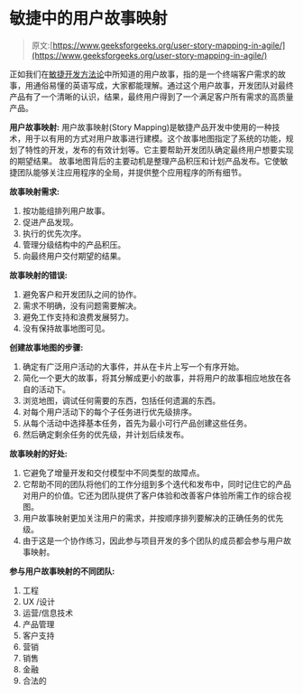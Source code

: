 # 敏捷中的用户故事映射

> 原文:[https://www.geeksforgeeks.org/user-story-mapping-in-agile/](https://www.geeksforgeeks.org/user-story-mapping-in-agile/)

正如我们在[敏捷开发方法论](https://www.geeksforgeeks.org/software-engineering-agile-development-models/)中所知道的用户故事，指的是一个终端客户需求的故事，用通俗易懂的英语写成，大家都能理解。通过这个用户故事，开发团队对最终产品有了一个清晰的认识，结果，最终用户得到了一个满足客户所有需求的高质量产品。

**用户故事映射:**
用户故事映射(Story Mapping)是敏捷产品开发中使用的一种技术，用于以有用的方式对用户故事进行建模。这个故事地图指定了系统的功能，规划了特性的开发，发布的有效计划等。它主要帮助开发团队确定最终用户想要实现的期望结果。
故事地图背后的主要动机是整理产品积压和计划产品发布。它使敏捷团队能够关注应用程序的全局，并提供整个应用程序的所有细节。

**故事映射需求:**

1.  按功能组排列用户故事。
2.  促进产品发现。
3.  执行的优先次序。
4.  管理分级结构中的产品积压。
5.  向最终用户交付期望的结果。

**故事映射的错误:**

1.  避免客户和开发团队之间的协作。
2.  需求不明确，没有问题需要解决。
3.  避免工作支持和浪费发展努力。
4.  没有保持故事地图可见。

**创建故事地图的步骤:**

1.  确定有广泛用户活动的大事件，并从在卡片上写一个有序开始。
2.  简化一个更大的故事，将其分解成更小的故事，并将用户的故事相应地放在各自的活动下。
3.  浏览地图，调试任何需要的东西，包括任何遗漏的东西。
4.  对每个用户活动下的每个子任务进行优先级排序。
5.  从每个活动中选择基本任务，首先为最小可行产品创建这些任务。
6.  然后确定剩余任务的优先级，并计划后续发布。

**故事映射的好处:**

1.  它避免了增量开发和交付模型中不同类型的故障点。
2.  它帮助不同的团队将他们的工作分组到多个迭代和发布中，同时记住它的产品对用户的价值。它还为团队提供了客户体验和改善客户体验所需工作的综合视图。
3.  用户故事映射更加关注用户的需求，并按顺序排列要解决的正确任务的优先级。
4.  由于这是一个协作练习，因此参与项目开发的多个团队的成员都会参与用户故事映射。

**参与用户故事映射的不同团队:**

1.  工程
2.  UX /设计
3.  运营/信息技术
4.  产品管理
5.  客户支持
6.  营销
7.  销售
8.  金融
9.  合法的